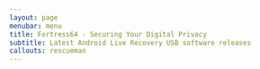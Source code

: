 ```yaml
---
layout: page
menubar: menu
title: Fortress64 - Securing Your Digital Privacy
subtitle: Latest Android Live Recovery USB software releases
callouts: rescueman
---
```


